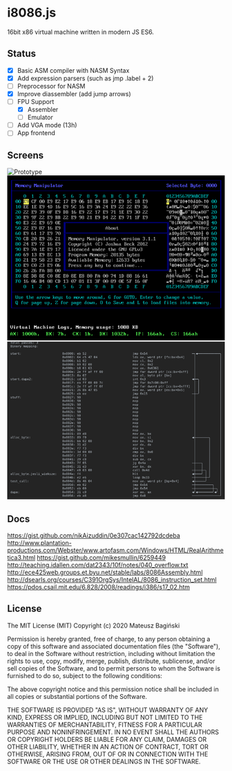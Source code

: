 # i8086.js
16bit x86 virtual machine written in modern JS ES6.

## Status
- [x] Basic ASM compiler with NASM Syntax
- [x] Add expression parsers (such as jmp .label + 2)
- [ ] Preprocessor for NASM
- [x] Improve diassembler (add jump arrows)
- [ ] FPU Support
  - [x] Assembler
  - [ ] Emulator
- [ ] Add VGA mode (13h)
- [ ] App frontend

## Screens
![Prototype](/doc/screen.gif)
![Prototype](/doc/screen-2.png)
![Prototype](/doc/screen-3.png)

## Docs
https://gist.github.com/nikAizuddin/0e307cac142792dcdeba
http://www.plantation-productions.com/Webster/www.artofasm.com/Windows/HTML/RealArithmetica3.html
https://gist.github.com/mikesmullin/6259449
http://teaching.idallen.com/dat2343/10f/notes/040_overflow.txt
http://ece425web.groups.et.byu.net/stable/labs/8086Assembly.html
http://dsearls.org/courses/C391OrgSys/IntelAL/8086_instruction_set.html
https://pdos.csail.mit.edu/6.828/2008/readings/i386/s17_02.htm

## License
The MIT License (MIT)
Copyright (c) 2020 Mateusz Bagiński

Permission is hereby granted, free of charge, to any person obtaining a copy of this software and associated documentation files (the "Software"), to deal in the Software without restriction, including without limitation the rights to use, copy, modify, merge, publish, distribute, sublicense, and/or sell copies of the Software, and to permit persons to whom the Software is furnished to do so, subject to the following conditions:

The above copyright notice and this permission notice shall be included in all copies or substantial portions of the Software.

THE SOFTWARE IS PROVIDED "AS IS", WITHOUT WARRANTY OF ANY KIND, EXPRESS OR IMPLIED, INCLUDING BUT NOT LIMITED TO THE WARRANTIES OF MERCHANTABILITY, FITNESS FOR A PARTICULAR PURPOSE AND NONINFRINGEMENT. IN NO EVENT SHALL THE AUTHORS OR COPYRIGHT HOLDERS BE LIABLE FOR ANY CLAIM, DAMAGES OR OTHER LIABILITY, WHETHER IN AN ACTION OF CONTRACT, TORT OR OTHERWISE, ARISING FROM, OUT OF OR IN CONNECTION WITH THE SOFTWARE OR THE USE OR OTHER DEALINGS IN THE SOFTWARE.
